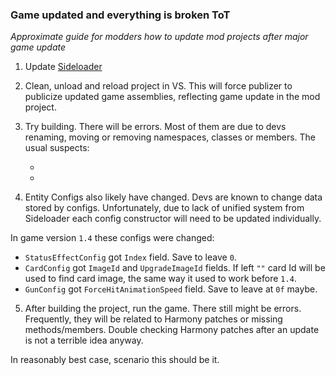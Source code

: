 ### Game updated and everything is broken ToT
*Approximate guide for modders how to update mod projects after major game update*


1. Update [Sideloader](https://github.com/Neoshrimp/LBoL-Entity-Sideloader/blob/master/src/LBoL-Entity-Sideloader/LBoL-Entity-Sideloader.zip)
1. Clean, unload and reload project in VS. This will force publizer to publicize updated game assemblies, reflecting game update in the mod project.

1. Try building. There will be errors. Most of them are due to devs renaming, moving or removing namespaces, classes or members. The usual suspects:
    
    - 
    -
1. Entity Configs also likely have changed. Devs are known to change data stored by configs. Unfortunately, due to lack of unified system from Sideloader each config constructor will need to be updated individually. 

In game version `1.4` these configs were changed:

- `StatusEffectConfig` got `Index` field. Save to leave `0`.
- `CardConfig` got `ImageId` and `UpgradeImageId` fields. If left `""` card Id will be used to find card image, the same way it used to work before `1.4`.
- `GunConfig` got `ForceHitAnimationSpeed` field. Save to leave at `0f` maybe.


5. After building the project, run the game. There still might be errors. Frequently, they will be related to Harmony patches or missing methods/members. Double checking Harmony patches after an update is not a terrible idea anyway.


In reasonably best case, scenario this should be it.
